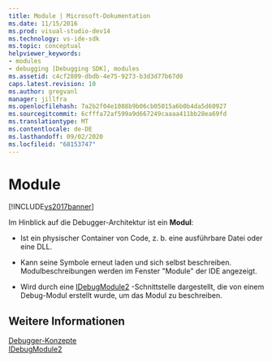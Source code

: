 ```yaml
---
title: Module | Microsoft-Dokumentation
ms.date: 11/15/2016
ms.prod: visual-studio-dev14
ms.technology: vs-ide-sdk
ms.topic: conceptual
helpviewer_keywords:
- modules
- debugging [Debugging SDK], modules
ms.assetid: c4cf2809-dbdb-4e75-9273-b3d3d77b67d0
caps.latest.revision: 10
ms.author: gregvanl
manager: jillfra
ms.openlocfilehash: 7a2b2f04e1088b9b06cb05015a6b0b4da5d60927
ms.sourcegitcommit: 6cfffa72af599a9d667249caaaa411bb28ea69fd
ms.translationtype: MT
ms.contentlocale: de-DE
ms.lasthandoff: 09/02/2020
ms.locfileid: "68153747"
---
```

# <a name="modules"></a>Module
[!INCLUDE[vs2017banner](../../includes/vs2017banner.md)]

Im Hinblick auf die Debugger-Architektur ist ein **Modul**:  
  
- Ist ein physischer Container von Code, z. b. eine ausführbare Datei oder eine DLL.  
  
- Kann seine Symbole erneut laden und sich selbst beschreiben. Modulbeschreibungen werden im Fenster "Module" der IDE angezeigt.  
  
- Wird durch eine [IDebugModule2](../../extensibility/debugger/reference/idebugmodule2.md) -Schnittstelle dargestellt, die von einem Debug-Modul erstellt wurde, um das Modul zu beschreiben.  
  
## <a name="see-also"></a>Weitere Informationen  
 [Debugger-Konzepte](../../extensibility/debugger/debugger-concepts.md)   
 [IDebugModule2](../../extensibility/debugger/reference/idebugmodule2.md)
